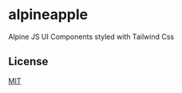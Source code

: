 # alpineapple

Alpine JS UI Components styled with Tailwind Css

## License

[MIT](https://choosealicense.com/licenses/mit/)
